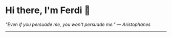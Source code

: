 <h1>Hi there, I'm Ferdi 👋</h1>

<p><em>
  "Even if you persuade me, you won't persuade me." — Aristophanes
</em></p>

---
